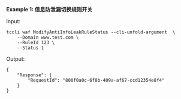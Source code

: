 **Example 1: 信息防泄漏切换规则开关**



Input: 

```
tccli waf ModifyAntiInfoLeakRuleStatus --cli-unfold-argument  \
    --Domain www.test.com \
    --RuleId 123 \
    --Status 1
```

Output: 
```
{
    "Response": {
        "RequestId": "800f0a0c-6f8b-409a-af67-ccd12354e8f4"
    }
}
```

